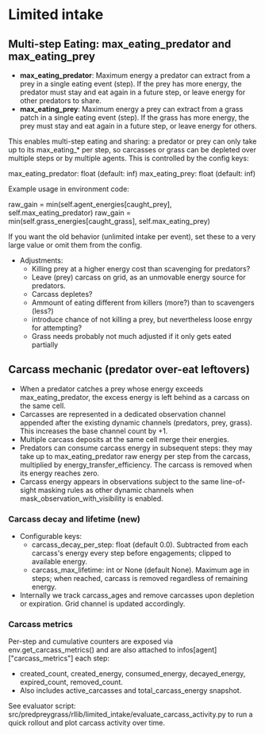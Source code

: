 
# Limited intake

## Multi-step Eating: max_eating_predator and max_eating_prey

- **max_eating_predator**: Maximum energy a predator can extract from a prey in a single eating event (step). If the prey has more energy, the predator must stay and eat again in a future step, or leave energy for other predators to share.
- **max_eating_prey**: Maximum energy a prey can extract from a grass patch in a single eating event (step). If the grass has more energy, the prey must stay and eat again in a future step, or leave energy for others.

This enables multi-step eating and sharing: a predator or prey can only take up to its max_eating_* per step, so carcasses or grass can be depleted over multiple steps or by multiple agents. This is controlled by the config keys:

  max_eating_predator: float (default: inf)
  max_eating_prey: float (default: inf)

Example usage in environment code:

  raw_gain = min(self.agent_energies[caught_prey], self.max_eating_predator)
  raw_gain = min(self.grass_energies[caught_grass], self.max_eating_prey)

If you want the old behavior (unlimited intake per event), set these to a very large value or omit them from the config.



- Adjustments: 
  - Killing prey at a higher energy cost than scavenging for predators?
  - Leave (prey) carcass on grid, as an unmovable energy source for predators.
  - Carcass depletes?
  - Ammount of eating different from killers (more?) than to scavengers (less?)
  - introduce chance of not killing a prey, but nevertheless loose enrgy for attempting?
  - Grass needs probably not much adjusted if it only gets eated partially


## Carcass mechanic (predator over-eat leftovers)

- When a predator catches a prey whose energy exceeds max_eating_predator, the excess energy is left behind as a carcass on the same cell.
- Carcasses are represented in a dedicated observation channel appended after the existing dynamic channels (predators, prey, grass). This increases the base channel count by +1.
- Multiple carcass deposits at the same cell merge their energies.
- Predators can consume carcass energy in subsequent steps: they may take up to max_eating_predator raw energy per step from the carcass, multiplied by energy_transfer_efficiency. The carcass is removed when its energy reaches zero.
- Carcass energy appears in observations subject to the same line-of-sight masking rules as other dynamic channels when mask_observation_with_visibility is enabled.

### Carcass decay and lifetime (new)

- Configurable keys:
  - carcass_decay_per_step: float (default 0.0). Subtracted from each carcass's energy every step before engagements; clipped to available energy.
  - carcass_max_lifetime: int or None (default None). Maximum age in steps; when reached, carcass is removed regardless of remaining energy.
- Internally we track carcass_ages and remove carcasses upon depletion or expiration. Grid channel is updated accordingly.

### Carcass metrics

Per-step and cumulative counters are exposed via env.get_carcass_metrics() and are also attached to infos[agent]["carcass_metrics"] each step:
- created_count, created_energy, consumed_energy, decayed_energy, expired_count, removed_count.
- Also includes active_carcasses and total_carcass_energy snapshot.

See evaluator script: src/predpreygrass/rllib/limited_intake/evaluate_carcass_activity.py to run a quick rollout and plot carcass activity over time.


